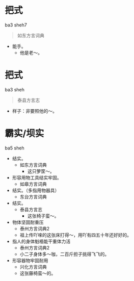 # 把式
ba3 sheh7
> 如东方言词典
- 能手。
  - 他是老～。

# 把式
ba3 sheh
> 泰县方言志
- 样子：非要照他的～。

# 霸实/坝实
ba5 sheh
+ 结实。
  * 如东方言词典
    - 这只箩筐～。
+ 形容用物工具结实牢固。
  * 如皋方言词典
+ 结实。（多指用物器具）
  * 东台方言词典
+ 结实。
  * 泰县方言志
    - 这张椅子蛮～。
+ 物体坚固耐重压
  * 泰州方言词典2
  - 祖上传吖唻的这张床打得～，用吖有四五十年还好好的。
+ 指人的身体魁梧能干重体力活
  * 泰州方言词典2
  - 小二子身体多～咖，二百斤担子挑得飞飞的。
+ 形容器物牢固耐用
  * 兴化方言词典
  - 这张藤椅蛮～的。
